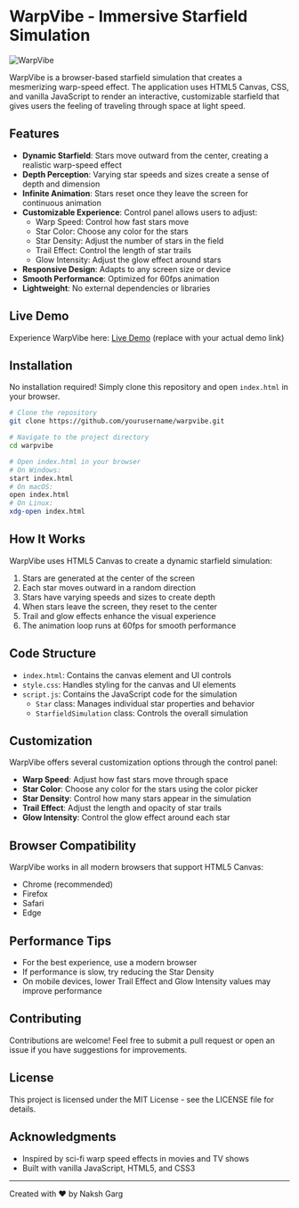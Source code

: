 # WarpVibe - Immersive Starfield Simulation

![WarpVibe](https://i.imgur.com/placeholder.jpg)

WarpVibe is a browser-based starfield simulation that creates a mesmerizing warp-speed effect. The application uses HTML5 Canvas, CSS, and vanilla JavaScript to render an interactive, customizable starfield that gives users the feeling of traveling through space at light speed.

## Features

- **Dynamic Starfield**: Stars move outward from the center, creating a realistic warp-speed effect
- **Depth Perception**: Varying star speeds and sizes create a sense of depth and dimension
- **Infinite Animation**: Stars reset once they leave the screen for continuous animation
- **Customizable Experience**: Control panel allows users to adjust:
  - Warp Speed: Control how fast stars move
  - Star Color: Choose any color for the stars
  - Star Density: Adjust the number of stars in the field
  - Trail Effect: Control the length of star trails
  - Glow Intensity: Adjust the glow effect around stars
- **Responsive Design**: Adapts to any screen size or device
- **Smooth Performance**: Optimized for 60fps animation
- **Lightweight**: No external dependencies or libraries

## Live Demo

Experience WarpVibe here: [Live Demo](https://your-demo-link.com) (replace with your actual demo link)

## Installation

No installation required! Simply clone this repository and open `index.html` in your browser.

```bash
# Clone the repository
git clone https://github.com/yourusername/warpvibe.git

# Navigate to the project directory
cd warpvibe

# Open index.html in your browser
# On Windows:
start index.html
# On macOS:
open index.html
# On Linux:
xdg-open index.html
```

## How It Works

WarpVibe uses HTML5 Canvas to create a dynamic starfield simulation:

1. Stars are generated at the center of the screen
2. Each star moves outward in a random direction
3. Stars have varying speeds and sizes to create depth
4. When stars leave the screen, they reset to the center
5. Trail and glow effects enhance the visual experience
6. The animation loop runs at 60fps for smooth performance

## Code Structure

- `index.html`: Contains the canvas element and UI controls
- `style.css`: Handles styling for the canvas and UI elements
- `script.js`: Contains the JavaScript code for the simulation
  - `Star` class: Manages individual star properties and behavior
  - `StarfieldSimulation` class: Controls the overall simulation

## Customization

WarpVibe offers several customization options through the control panel:

- **Warp Speed**: Adjust how fast stars move through space
- **Star Color**: Choose any color for the stars using the color picker
- **Star Density**: Control how many stars appear in the simulation
- **Trail Effect**: Adjust the length and opacity of star trails
- **Glow Intensity**: Control the glow effect around each star

## Browser Compatibility

WarpVibe works in all modern browsers that support HTML5 Canvas:

- Chrome (recommended)
- Firefox
- Safari
- Edge

## Performance Tips

- For the best experience, use a modern browser
- If performance is slow, try reducing the Star Density
- On mobile devices, lower Trail Effect and Glow Intensity values may improve performance

## Contributing

Contributions are welcome! Feel free to submit a pull request or open an issue if you have suggestions for improvements.

## License

This project is licensed under the MIT License - see the LICENSE file for details.

## Acknowledgments

- Inspired by sci-fi warp speed effects in movies and TV shows
- Built with vanilla JavaScript, HTML5, and CSS3

---

Created with ❤️ by Naksh Garg